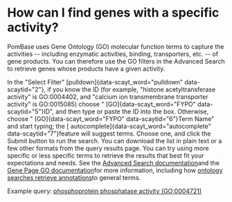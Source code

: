 # How can I find genes with a specific activity?
<!-- pombase_categories: Querying/Searching,Using Ontologies -->

PomBase uses Gene Ontology (GO) molecular function terms to capture the
activities -- including enzymatic activities, binding, transporters,
etc. -- of gene products. You can therefore use the GO filters in the
Advanced Search to retrieve genes whose products have a given activity.

In the "Select Filter" [pulldown]{data-scayt_word="pulldown"
data-scaytid="2"}, if you know the ID (for example, "histone
acetyltransferase activity" is GO:0004402, and "calcium ion
transmembrane transporter activity" is GO:0015085) choose "
[GO]{data-scayt_word="FYPO" data-scaytid="5"}ID", and then type or paste
the ID into the box. Otherwise, choose " [GO]{data-scayt_word="FYPO"
data-scaytid="6"}Term Name" and start typing; the [
autocomplete]{data-scayt_word="autocomplete" data-scaytid="7"}feature
will suggest terms. Choose one, and click the Submit button to run the
search. You can download the list in plain text or a few other formats
from the query results page. You can try using more specific or less
specific terms to retrieve the results that best fit your expectations
and needs. See the [Advanced Search
documentation](/documentation/advanced-search-documentation)and the
[Gene Page GO documentation](/documentation/gene-page-gene-ontology)for
more information, including how [ontology searches retrieve
annotations](/documentation/advanced-search-documentation#filt)to
general terms.

Example query: [phosphoprotein phosphatase activity
(GO:0004721)](/spombe/query/builder?filter=37&value=%5B%7B%22param%22:%7B%22filter_1%22:%7B%22filter%22:%221%22,%22query%22:%22GO:0004721%22%7D%7D,%22filter_count%22:%221%22%7D%5D)

